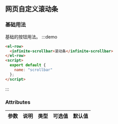 ## 网页自定义滚动条


### 基础用法

基础的按钮用法。
:::demo

```html
<el-row>
  <infinite-scrollbar>滚动条</infinite-scrollbar>
</el-row>
<script>
  export default {
    name: "scrollbar"
  };
</script>
```



:::

### Attributes

| 参数     | 说明         | 类型    | 可选值                                             | 默认值 |
| -------- | ------------ | ------- | -------------------------------------------------- | ------ |

